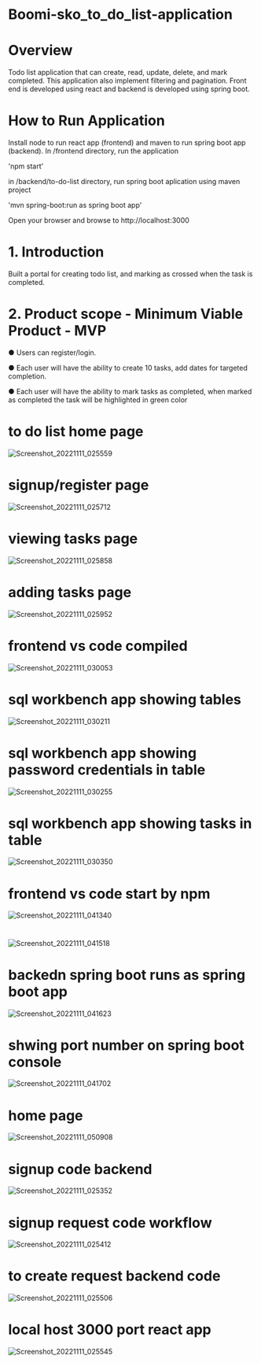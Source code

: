 # Boomi-sko_to_do_list-application
# Overview
Todo list application that can create, read, update, delete, and mark completed. This application also implement filtering and pagination. Front end is developed using react and backend is developed using spring boot.

# How to Run Application
Install node to run react app (frontend) and maven to run spring boot app (backend).
In /frontend directory, run the application


'npm start'

in /backend/to-do-list directory, run spring boot aplication using maven project


'mvn spring-boot:run as spring boot app'

Open your browser and browse to http://localhost:3000
# 1. Introduction
Built a portal for creating todo list, and marking as crossed when the task is completed.
# 2. Product scope - Minimum Viable Product - MVP
● Users can register/login.


● Each user will have the ability to create 10 tasks, add dates for targeted completion.


● Each user will have the ability to mark tasks as completed, when marked as completed the task will be highlighted in green color



# to do list home page
![Screenshot_20221111_025559](https://user-images.githubusercontent.com/80461983/201510334-33d34fc2-10ba-439d-9b17-4d06edc1bae3.png)



# signup/register page
![Screenshot_20221111_025712](https://user-images.githubusercontent.com/80461983/201510336-935773d6-e592-4059-aa26-4f87bb0f8f5c.png)

# viewing tasks page
![Screenshot_20221111_025858](https://user-images.githubusercontent.com/80461983/201510338-6ce0f0ec-3370-427f-a4a4-7e273caca68b.png)
# adding tasks page
![Screenshot_20221111_025952](https://user-images.githubusercontent.com/80461983/201510339-4a015f9b-260a-4a99-b3b2-824be0ac5afe.png)
# frontend vs code compiled
![Screenshot_20221111_030053](https://user-images.githubusercontent.com/80461983/201510341-a172d7f1-7810-4b92-bfe3-e0c96d966661.png)
# sql workbench app showing tables
![Screenshot_20221111_030211](https://user-images.githubusercontent.com/80461983/201510342-70c4cee3-4942-4587-a870-e284cd652b37.png)
# sql workbench app showing password credentials in table
![Screenshot_20221111_030255](https://user-images.githubusercontent.com/80461983/201510343-8759dcf6-68af-41ce-8e62-b7d043c80e06.png)
# sql workbench app showing tasks in table
![Screenshot_20221111_030350](https://user-images.githubusercontent.com/80461983/201510344-97b20bb4-a55f-4042-b5c3-d8348cabef7a.png)
# frontend vs code start by npm
![Screenshot_20221111_041340](https://user-images.githubusercontent.com/80461983/201510345-2ba7115e-2a17-4a2e-9893-43fa30966580.png)
# 
![Screenshot_20221111_041518](https://user-images.githubusercontent.com/80461983/201510346-56720763-c404-412f-933a-51906b63bb33.png)
# backedn spring boot runs as spring boot app
![Screenshot_20221111_041623](https://user-images.githubusercontent.com/80461983/201510347-9580fa97-cff3-44b8-b9f9-504af0fd8f8c.png)
# shwing port number on spring boot console
![Screenshot_20221111_041702](https://user-images.githubusercontent.com/80461983/201510349-4dc8be0e-21b5-455a-93fe-6baa047f1725.png)
# home page
![Screenshot_20221111_050908](https://user-images.githubusercontent.com/80461983/201510350-b88fe58c-1f89-416a-96d6-63a553cba869.png)
# signup code backend
![Screenshot_20221111_025352](https://user-images.githubusercontent.com/80461983/201510351-4c107eca-df2d-45c4-8ff0-9e955dd8992a.png)
# signup request code workflow
![Screenshot_20221111_025412](https://user-images.githubusercontent.com/80461983/201510352-9df3defe-fc9d-40c5-888d-18a91188238e.png)
# to create request backend code
![Screenshot_20221111_025506](https://user-images.githubusercontent.com/80461983/201510353-7d85ea45-3f3c-4b8f-95f6-38bd2f9b6048.png)
# local host 3000 port react app
![Screenshot_20221111_025545](https://user-images.githubusercontent.com/80461983/201510357-0c65eda9-544e-4f17-a7ff-95e48f3491f9.png)
